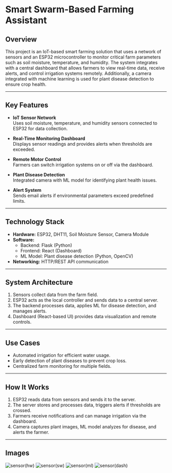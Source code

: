 # Smart Swarm-Based Farming Assistant

## Overview  
This project is an IoT-based smart farming solution that uses a network of sensors and an ESP32 microcontroller to monitor critical farm parameters such as soil moisture, temperature, and humidity. The system integrates with a central dashboard that allows farmers to view real-time data, receive alerts, and control irrigation systems remotely. Additionally, a camera integrated with machine learning is used for plant disease detection to ensure crop health.

---

## Key Features
- **IoT Sensor Network**  
  Uses soil moisture, temperature, and humidity sensors connected to ESP32 for data collection.
  
- **Real-Time Monitoring Dashboard**  
  Displays sensor readings and provides alerts when thresholds are exceeded.

- **Remote Motor Control**  
  Farmers can switch irrigation systems on or off via the dashboard.

- **Plant Disease Detection**  
  Integrated camera with ML model for identifying plant health issues.

- **Alert System**  
  Sends email alerts if environmental parameters exceed predefined limits.

---

## Technology Stack
- **Hardware:** ESP32, DHT11, Soil Moisture Sensor, Camera Module  
- **Software:**  
  - Backend: Flask (Python)  
  - Frontend: React (Dashboard)  
  - ML Model: Plant disease detection (Python, OpenCV)  
- **Networking:** HTTP/REST API communication  

---

## System Architecture
1. Sensors collect data from the farm field.
2. ESP32 acts as the local controller and sends data to a central server.
3. The backend processes data, applies ML for disease detection, and manages alerts.
4. Dashboard (React-based UI) provides data visualization and remote controls.

---

## Use Cases
- Automated irrigation for efficient water usage.
- Early detection of plant diseases to prevent crop loss.
- Centralized farm monitoring for multiple fields.

---

## How It Works

1. ESP32 reads data from sensors and sends it to the server.
2. The server stores and processes data, triggers alerts if thresholds are crossed.
3. Farmers receive notifications and can manage irrigation via the dashboard.
4. Camera captures plant images, ML model analyzes for disease, and alerts the farmer.


---

## Images
![sensor(hw)](https://github.com/user-attachments/assets/b649818f-36aa-4fcb-aebe-5c2b3d84fa6c)
![sensor(sw)](https://github.com/user-attachments/assets/d92163bf-a110-4784-9377-99db13c2ff1d)
![sensor(ml)](https://github.com/user-attachments/assets/428d5293-df18-435a-859d-8b51335d6015)
![sensor(dash)](https://github.com/user-attachments/assets/047b0c45-04ed-4185-b510-410a5f146e66)


